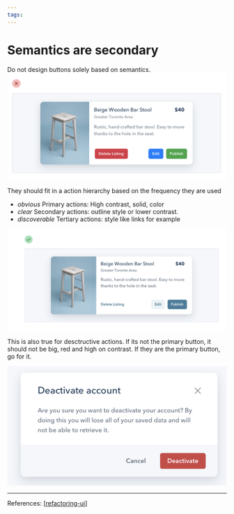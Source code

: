 ```yaml
--- 
tags:
---
```


# Semantics are secondary

Do not design buttons solely based on semantics. 
![](../../attachments/2021-02-11-21-41-21.png)

They should fit in a action hierarchy based on the frequency they are used
- *obvious* Primary actions: High contrast, solid, color
- *clear* Secondary actions: outline style or lower contrast.
- *discoverable* Tertiary actions: style like links for example

![](../../attachments/2021-02-11-21-44-47.png)

This is also true for desctructive actions. If its not the primary button, it should not be big, red and high on contrast. If they are the primary button, go for it.

![](../../attachments/2021-02-11-21-46-23.png)

---
References:
[[refactoring-ui]]

[//begin]: # "Autogenerated link references for markdown compatibility"
[refactoring-ui]: refactoring-ui.md "Refactoring UI"
[//end]: # "Autogenerated link references"